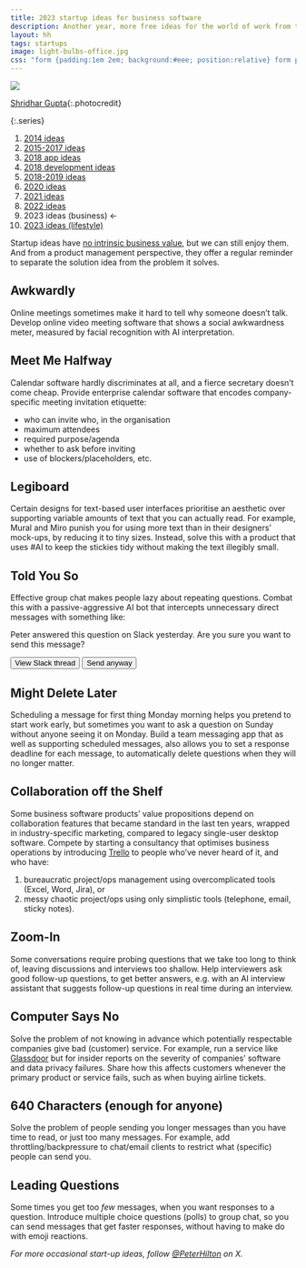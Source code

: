 ```yaml
---
title: 2023 startup ideas for business software
description: Another year, more free ideas for the world of work from the Twitter archive
layout: hh
tags: startups
image: light-bulbs-office.jpg
css: "form {padding:1em 2em; background:#eee; position:relative} form p:first-child:before {content:'💡'; position: absolute; left: 0.5em;} button {margin-right:1em}"
---
```


![](light-bulbs-office.jpg)

[Shridhar Gupta](https://unsplash.com/photos/dZxQn4VEv2M){:.photocredit}

{:.series}
1. [2014 ideas](startup-ideas-are-cheap)
2. [2015-2017 ideas](startup-ideas-misc)
3. [2018 app ideas](startup-ideas-apps)
4. [2018 development ideas](startup-ideas-development)
5. [2018-2019 ideas](startup-ideas-2018-2019)
6. [2020 ideas](startup-ideas-2020)
7. [2021 ideas](startup-ideas-2021)
8. [2022 ideas](startup-ideas-2022)
9. 2023 ideas (business) ←
10. [2023 ideas (lifestyle)](startup-ideas-2023-lifestyle)

Startup ideas have [no intrinsic business value](startup-ideas-are-cheap), but we can still enjoy them.
And from a product management perspective, they offer a regular reminder to separate the solution idea from the problem it solves.

## Awkwardly

Online meetings sometimes make it hard to tell why someone doesn’t talk.
Develop online video meeting software that shows a social awkwardness meter, measured by facial recognition with AI interpretation.

## Meet Me Halfway

Calendar software hardly discriminates at all, and a fierce secretary doesn’t come cheap.
Provide enterprise calendar software that encodes company-specific meeting invitation etiquette:

* who can invite who, in the organisation
* maximum attendees
* required purpose/agenda
* whether to ask before inviting
* use of blockers/placeholders, etc.

## Legiboard

Certain designs for text-based user interfaces prioritise an aesthetic over supporting variable amounts of text that you can actually read.
For example, Mural and Miro punish you for using more text than in their designers’ mock-ups, by reducing it to tiny sizes.
Instead, solve this with a product that uses #AI to keep the stickies tidy without making the text illegibly small.

## Told You So

Effective group chat makes people lazy about repeating questions.
Combat this with a passive-aggressive AI bot that intercepts unnecessary direct messages with something like:

<form onsubmit="return false">
<p>Peter answered this question on Slack yesterday. Are you sure you want to send this message?</p>
<p><button>View Slack thread</button> <button>Send anyway</button></p>
</form>

## Might Delete Later

Scheduling a message for first thing Monday morning helps you pretend to start work early, but sometimes you want to ask a question on Sunday without anyone seeing it on Monday.
Build a team messaging app that as well as supporting scheduled messages, also allows you to set a response deadline for each message, to automatically delete questions when they will no longer matter.

## Collaboration off the Shelf

Some business software products’ value propositions depend on collaboration features that became standard in the last ten years,
wrapped in industry-specific marketing, compared to legacy single-user desktop software.
Compete by starting a consultancy that optimises business operations by introducing 
[Trello](https://en.wikipedia.org/wiki/Trello) to people who’ve never heard of it, and who have:

1. bureaucratic project/ops management using overcomplicated tools (Excel, Word, Jira), or
2. messy chaotic project/ops using only simplistic tools (telephone, email, sticky notes).

## Zoom-In

Some conversations require probing questions that we take too long to think of, leaving discussions and interviews too shallow.
Help interviewers ask good follow-up questions, to get better answers, e.g. with an AI interview assistant that suggests follow-up questions in real time during an interview.

## Computer Says No

Solve the problem of not knowing in advance which potentially respectable companies give bad (customer) service.
For example, run a service like [Glassdoor](https://en.wikipedia.org/wiki/Glassdoor)
but for insider reports on the severity of companies’ software and data privacy failures.
Share how this affects customers whenever the primary product or service fails, such as when buying airline tickets.

## 640 Characters (enough for anyone)

Solve the problem of people sending you longer messages than you have time to read, or just too many messages.
For example, add throttling/backpressure to chat/email clients to restrict what (specific) people can send you.

## Leading Questions

Some times you get too _few_ messages, when you want responses to a question.
Introduce multiple choice questions (polls) to group chat, so you can send messages that get faster responses, without having to make do with emoji reactions.

_For more occasional start-up ideas, follow [@PeterHilton](https://x.com/peterhilton) on X._
